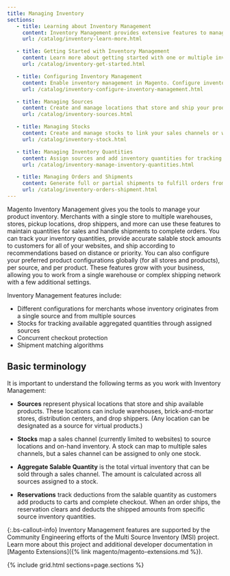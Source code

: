 ```yaml
---
title: Managing Inventory
sections:
   - title: Learning about Inventory Management
     content: Inventory Management provides extensive features to manage product quantities, source locations, configurations, and shipments. Learn more about Single and Multi Source support, workflows, terms, and getting started.
     url: /catalog/inventory-learn-more.html

   - title: Getting Started with Inventory Management
     content: Learn more about getting started with one or multiple inventory and shipping locations, expanding your stores, and more.
     url: /catalog/inventory-get-started.html

   - title: Configuring Inventory Management
     content: Enable inventory management in Magento. Configure inventory settings at the global to product level for stocks, sources, and products. These settings include thresholds, backorders, and more.
     url: /catalog/inventory-configure-inventory-management.html

   - title: Managing Sources
     content: Create and manage locations that store and ship your products. Single Source merchants use the Default Source for all product inventory while Multi Source merchants use additional custom sources.
     url: /catalog/inventory-sources.html

   - title: Managing Stocks
     content: Create and manage stocks to link your sales channels or websites to sources. Stocks provide an aggregated salable quantity of products. Single Source merchants use the Default Stock while Multi Source merchants use additional custom stocks.
     url: /catalog/inventory-stock.html

   - title: Managing Inventory Quantities
     content: Assign sources and add inventory quantities for tracking and selling products across locations. Update amounts per product, through bulk actions, or import and export features.
     url: /catalog/inventory-manage-inventory-quantities.html

   - title: Managing Orders and Shipments
     content: Generate full or partial shipments to fulfill orders from one or more sources, return stock to sources when issuing credit memos, and manage unshipped orders.
     url: /catalog/inventory-orders-shipment.html
---
```


Magento Inventory Management gives you the tools to manage your product inventory. Merchants with a single store to multiple warehouses, stores, pickup locations, drop shippers, and more can use these features to maintain quantities for sales and handle shipments to complete orders. You can track your inventory quantities, provide accurate salable stock amounts to customers for all of your websites, and ship according to recommendations based on distance or priority. You can also configure your preferred product configurations globally (for all stores and products), per source, and per product. These features grow with your business, allowing you to work from a single warehouse or complex shipping network with a few additional settings.

Inventory Management features include:

- Different configurations for merchants whose inventory originates from a single source and from multiple sources
- Stocks for tracking available aggregated quantities through assigned sources
- Concurrent checkout protection
- Shipment matching algorithms

## Basic terminology

It is important to understand the following terms as you work with Inventory Management:

- **Sources** represent physical locations that store and ship available products. These locations can include warehouses, brick-and-mortar stores, distribution centers, and drop shippers. (Any location can be designated as a source for virtual products.)

- **Stocks** map a sales channel (currently limited to websites) to source locations and on-hand inventory. A stock can map to multiple sales channels, but a sales channel can be assigned to only one stock.

- **Aggregate Salable Quantity** is the total virtual inventory that can be sold through a sales channel. The amount is calculated across all sources assigned to a stock.

- **Reservations** track deductions from the salable quantity as customers add products to carts and complete checkout. When an order ships, the reservation clears and deducts the shipped amounts from specific source inventory quantities.

{:.bs-callout-info}
Inventory Management features are supported by the Community Engineering efforts of the Multi Source Inventory (MSI) project. Learn more about this project and additional developer documentation in [Magento Extensions]({% link magento/magento-extensions.md %}).

{% include grid.html sections=page.sections %}
